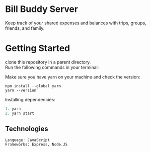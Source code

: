 # **Bill Buddy Server**

Keep track of your shared expenses and balances with trips, groups, friends, and family.

# Getting Started

clone this repository in a parent directory.<br/>
Run the following commands in your terminal:

Make sure you have yarn on your machine and check the version:

```
npm install --global yarn
yarn --version
```

Installing dependencies:

```js
1. yarn
2. yarn start
```

## Technologies

```
Language: JavaScript
Frameworks: Express, Node.JS
```
